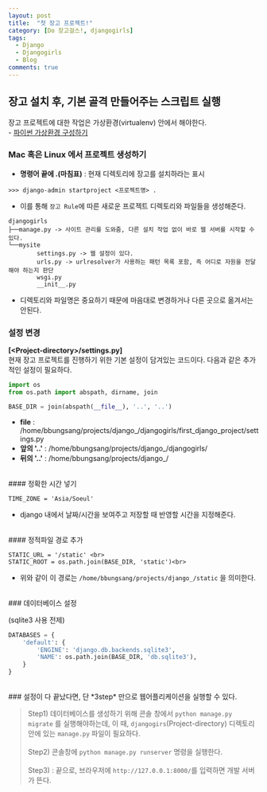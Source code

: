 ```yaml
---
layout: post
title:  "첫 장고 프로젝트!"
category: [Do 장고걸스!, djangogirls]
tags:
  - Django
  - Djangogirls
  - Blog
comments: true
---
```


## 장고 설치 후, 기본 골격 만들어주는 스크립트 실행
장고 프로젝트에 대한 작업은 가상환경(virtualenv) 안에서 해야한다. <br>
\- [파이썬 가상환경 구성하기]()

### **Mac 혹은 Linux** 에서 프로젝트 생성하기
- **명령어 끝에 .(마침표)** : 현재 디렉토리에 장고를 설치하라는 표시

```
>>> django-admin startproject <프로젝트명> .
```

- 이를 통해 `장고 Rule`에 따른 새로운 프로젝트 디렉토리와 파일들을 생성해준다.

```
djangogirls
├──manage.py -> 사이트 관리를 도와줌, 다른 설치 작업 없이 바로 웹 서버를 시작할 수 있다.
└──mysite
        settings.py -> 웹 설정이 있다.
        urls.py -> urlresolver가 사용하는 패턴 목록 포함, 즉 어디로 자원을 전달해야 하는지 판단
        wsgi.py
        __init__.py
```

- 디렉토리와 파일명은 중요하기 때문에 마음대로 변경하거나 다른 곳으로 옮겨서는 안된다.

### 설정 변경
**[\<Project-directory>/settings.py]** <br>
현재 장고 프로젝트를 진행하기 위한 기본 설정이 담겨있는 코드이다. 다음과 같은 추가적인 설정이 필요하다.

```python
import os
from os.path import abspath, dirname, join

BASE_DIR = join(abspath(__file__), '..', '..')
```

- **__file__** : /home/bbungsang/projects/django_/djangogirls/first_django_project/settings.py
- **앞의 '..'** : /home/bbungsang/projects/django_/djangogirls/
- **뒤의 '..'** : /home/bbungsang/projects/django_/

<br>
#### 정확한 시간 넣기

```
TIME_ZONE = 'Asia/Soeul'
```

- django 내에서 날짜/시간을 보여주고 저장할 때 반영할 시간을 지정해준다.

<br>
#### 정적파일 경로 추가

```
STATIC_URL = '/static' <br>
STATIC_ROOT = os.path.join(BASE_DIR, 'static')<br>
```

- 위와 같이 이 경로는 `/home/bbungsang/projects/django_/static` 을 의미한다.

<br>
### 데이터베이스 설정

(sqlite3 사용 전제)

```python
DATABASES = {
    'default': {
        'ENGINE': 'django.db.backends.sqlite3',
        'NAME': os.path.join(BASE_DIR, 'db.sqlite3'),
    }
}
```

<br>
### 설정이 다 끝났다면, 단 *3step* 만으로 웹어플리케이션을 실행할 수 있다.

> Step1) 데이터베이스를 생성하기 위해 콘솔 창에서 `python manage.py migrate` 를 실행해야하는데, 이 때, `djangogirs`(Project-directory) 디렉토리 안에 있는 `manage.py` 파일이 필요하다.<br><br>
> Step2) 콘솔창에 `python manage.py runserver` 명령을 실행한다.<br><br>
> Step3) : 끝으로, 브라우저에 `http://127.0.0.1:8000/`를 입력하면 개발 서버가 뜬다.

<!-- ![it_worked](./images/it_worked.png) -->

